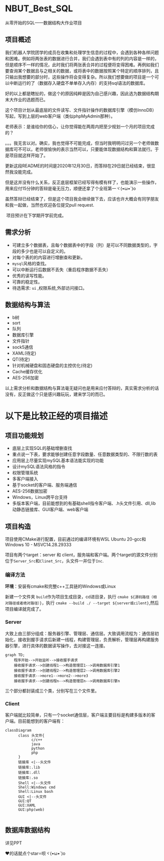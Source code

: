 # NBUT_Best_SQL
 从零开始的SQL——数据结构大作业项目



## 项目概述
​		我们机器人学院团学的成员在收集和处理学生信息的过程中，会遇到各种各样问题和困难。例如将两张表的数据进行合并，我们会遇到表中有的列的内容是一样的，但是顺序不一样的情况，此时我们将两张表合并的过程便将变得困难。再例如我们要查询某个数据且与之相关的数据，或将表中的数据按照某个特定的顺序排列，且只输出我想要的部分时，这些操作将会变得复杂。所以我们想要做的项目是一个可以中断运行的了（数据存入硬盘不单单存入内存）的支持sql语法的数据库。

​		好的以上都是瞎扯的，做这个的原因纯粹是因为自己感兴趣，因此选为数据结构期末大作业的选题而已。

​		这个项目计划从最底层的文件读写、文件指针操作的数据库引擎（模仿InnoDB）写起，写到上层的web客户端（类似phpMyAdmin那种）。

​		老师表示：是谁给你的信心，让你觉得能在两周内把至少规划一个月的项目完成的？

​		。。。我无言以对。确实，我也觉得不可能完成，但当时我明明问过另一个老师做数据库可不可以，老师很愉快的表示当然可以，只要能体现数据结构和算法就行。于是项目就这样开始了。

​		更新这段README的时间是2020年12月30日，而答辩在29日就已经结束，很显然我没能完成。

​		但是这并没有什么关系，反正底层框架已经写得有模有样了，也能演示一些操作，用来应付15分钟的答辩是毫无压力，顺便还拿了个全班第一ヾ(•ω•`)o

​		虽然答辩已经结束了，但是这个项目我会继续做下去，应该也许大概会有同学朋友和我一起做，当然也欢迎各位提交pull request.

​		项目预计在下学期开学前完成。


## 需求分析

* 可建立多个数据表，且每个数据表中的字段（列）是可以不同数据类型的，字段的多少也是可以自定义的。
* 对每个表的的内容进行增删查和更新。
* `mysql`风格的查找。
* 可以中断运行后数据不丢失（重启程序数据不丢失）
* 优秀的读写性能。
* 可靠的稳定性。
* 待选需求:  `ui` ,权限系统,外部访问接口。

## 数据结构与算法

* b树
* sort
* 队列
* 数据库引擎
* 文件指针
* sock5通信
* XAML(待定)
* QT(待定)
* 针对机械硬盘和固态硬盘的主控优化(待定)
* Cache缓存优化
* AES-256加密

以上需求分析和数据结构与算法毫无疑问也是用来应付答辩的，真实需求分析的话没有，反正做这个只是感兴趣玩玩，建来学习的而已。



# 以下是比较正经的项目描述

## 项目功能规划

- 底层上实现SQL的基础增删查找
- 重点说一下表，要求能够创建任意字段数量、任意数据类型的、不限行数的表
- 应用层上尽量实现mySQL基本语法能实现的功能
- 设计mySQL语法风格的指令
- 权限管理系统
- 多客户端接入
- 基于socket的客户端、服务端通信
- AES-256数据加密
- Windows，Linux跨平台支持
- 多版本客户端，目前能想到的有基础shell指令客户端、.h头文件引用、dll,lib动静态链接库、GUI客户端、web客户端

## 项目构造

项目使用CMake进行配置，目前通过的编译环境有WSL Ubuntu 20-gcc和Windows 10 - MSVC14.28.29333

项目有两个target：server 和 client，服务端和客户端。两个target的源文件分别位于`Server_Src`和`Clinet_Src`，头文件一并位于`Inc`.

### 编译方法

**环境**：安装有cmake和完整c++工具链的Windows或Linux

新建一个文件夹 `build`作为项目生成目录，cd进目录，执行 `cmake ${源码路径（相对路径或者绝对路径）}`，执行 `cmake --build ./ --target ${server或cilent}`,然后项目编译就完成了。

### Server

大致上由三部分组成：服务器引擎、管理层、通信层。大致调用流程为：通信层初始化，接收到握手请求后新建一线程，构建管理层，负责解析，管理层再构建服务器引擎，进行具体的数据读写操作，去对接这一连接。

```mermaid
graph TD;
	程序开始-->开始监听-->接收握手请求
	接收握手请求-->创建线程1-->构造管理层1-->调用数据库引擎1
	接收握手请求-->创建线程2-->构造管理层2-->调用数据库引擎2
	接收握手请求-->more1-->more2-->more3
	接收握手请求-->创建线程n-->构造管理层n-->调用数据库引擎n
```



三个部分都封装成三个类，分别写在三个文件里。

### Client

客户端就比较简单，只有一个socket通信层，客户端主要目标是构建多版本的客户端。目前能想到的客户端有：

```mermaid
classDiagram
      class 头文件{
      		c/c++
      		java
      		python
      		php
      }
      链接库 <|--头文件
      链接库:.lib
      链接库:.dll
      链接库:.so
      Shell <|--头文件
      Shell:Windows cmd
      Shell:Linux bash
      GUI <|--头文件
      GUI:QT
      GUI:XAML
      GUI:php(web)
      
```



## 数据库数据结构

详见PPT



❤的话就点个star⭐呗ヾ(•ω•`)o